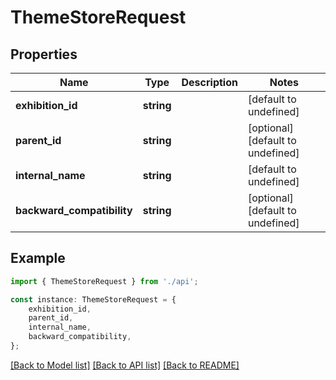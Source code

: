 # ThemeStoreRequest


## Properties

Name | Type | Description | Notes
------------ | ------------- | ------------- | -------------
**exhibition_id** | **string** |  | [default to undefined]
**parent_id** | **string** |  | [optional] [default to undefined]
**internal_name** | **string** |  | [default to undefined]
**backward_compatibility** | **string** |  | [optional] [default to undefined]

## Example

```typescript
import { ThemeStoreRequest } from './api';

const instance: ThemeStoreRequest = {
    exhibition_id,
    parent_id,
    internal_name,
    backward_compatibility,
};
```

[[Back to Model list]](../README.md#documentation-for-models) [[Back to API list]](../README.md#documentation-for-api-endpoints) [[Back to README]](../README.md)
